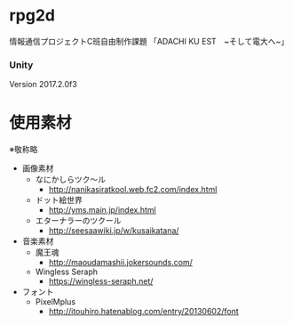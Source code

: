 # rpg2d
情報通信プロジェクトC班自由制作課題
「ADACHI KU EST　\~そして電大へ\~」

### Unity
Version 2017.2.0f3

# 使用素材  
※敬称略  
- 画像素材  
  - なにかしらツク～ル  
    - http://nanikasiratkool.web.fc2.com/index.html  
  - ドット絵世界  
    - http://yms.main.jp/index.html  
  - エターナラーのツクール  
    - http://seesaawiki.jp/w/kusaikatana/  
- 音楽素材  
  - 魔王魂  
    - http://maoudamashii.jokersounds.com/  
  - Wingless Seraph
    - https://wingless-seraph.net/  
- フォント  
  - PixelMplus  
    - http://itouhiro.hatenablog.com/entry/20130602/font  
